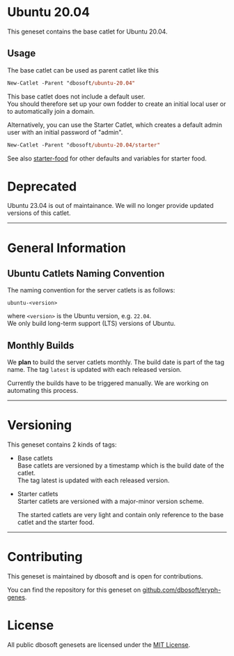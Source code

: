 
# Ubuntu 20.04

This geneset contains the base catlet for Ubuntu 20.04.

## Usage

The base catlet can be used as parent catlet like this

``` ps
New-Catlet -Parent "dbosoft/ubuntu-20.04"
```

This base catlet does not include a default user.  
You should therefore set up your own fodder to create an initial local user or to automatically join a domain.  

Alternatively, you can use the Starter Catlet, which creates a default admin user with an initial password of "admin".


``` ps
New-Catlet -Parent "dbosoft/ubuntu-20.04/starter"
```


See also [starter-food](/b/dbosoft/starter-food) for other defaults and variables for starter food. 


# Deprecated

Ubuntu 23.04 is out of maintainance. We will no longer provide updated versions of this catlet.


----    
  
# General Information

## Ubuntu Catlets Naming Convention

The naming convention for the server catlets is as follows:

`ubuntu-<version>`

where `<version>` is the Ubuntu version, e.g. `22.04`.  
We only build long-term support (LTS) versions of Ubuntu.    

## Monthly Builds

We **plan** to build the server catlets monthly. The build date is part of the tag name.
The tag `latest` is updated with each released version.  

Currently the builds have to be triggered manually. We are working on automating this process. 



----

# Versioning

This geneset contains 2 kinds of tags:

- Base catlets  
  Base catlets are versioned by a timestamp which is the build date of the catlet.  
  The tag latest is updated with each released version. 

- Starter catlets  
  Starter catlets are versioned with a major-minor version scheme.

  The started catlets are very light and contain only reference to the base catlet and the starter food.



----

# Contributing

This geneset is maintained by dbosoft and is open for contributions.  

You can find the repository for this geneset on [github.com/dbosoft/eryph-genes](https://github.com/dbosoft/eryph-genes).  

  

# License

All public dbosoft genesets are licensed under the [MIT License](https://opensource.org/licenses/MIT).

